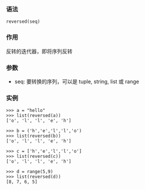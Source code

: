 ### 语法

```
reversed(seq)
```

### 作用

反转的迭代器，即将序列反转

### 参数

* seq: 要转换的序列，可以是 tuple, string, list 或 range

### 实例

```
>>> a = "hello"
>>> list(reversed(a))
['o', 'l', 'l', 'e', 'h']

>>> b = ('h','e','l','l','o')
>>> list(reversed(b))
['o', 'l', 'l', 'e', 'h']

>>> c = ['h','e','l','l','o']
>>> list(reversed(c))
['o', 'l', 'l', 'e', 'h']

>>> d = range(5,9)
>>> list(reversed(d))
[8, 7, 6, 5]
```



